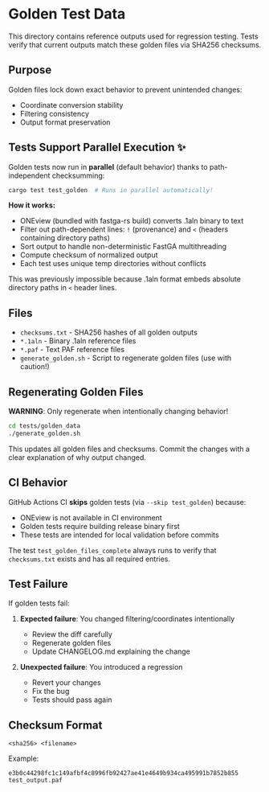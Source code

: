# Golden Test Data

This directory contains reference outputs used for regression testing.
Tests verify that current outputs match these golden files via SHA256 checksums.

## Purpose

Golden files lock down exact behavior to prevent unintended changes:
- Coordinate conversion stability
- Filtering consistency
- Output format preservation

## Tests Support Parallel Execution ✨

Golden tests now run in **parallel** (default behavior) thanks to path-independent checksumming:

```bash
cargo test test_golden  # Runs in parallel automatically!
```

**How it works:**
- ONEview (bundled with fastga-rs build) converts .1aln binary to text
- Filter out path-dependent lines: `!` (provenance) and `<` (headers containing directory paths)
- Sort output to handle non-deterministic FastGA multithreading
- Compute checksum of normalized output
- Each test uses unique temp directories without conflicts

This was previously impossible because .1aln format embeds absolute directory paths in `<` header lines.

## Files

- `checksums.txt` - SHA256 hashes of all golden outputs
- `*.1aln` - Binary .1aln reference files
- `*.paf` - Text PAF reference files
- `generate_golden.sh` - Script to regenerate golden files (use with caution!)

## Regenerating Golden Files

**WARNING**: Only regenerate when intentionally changing behavior!

```bash
cd tests/golden_data
./generate_golden.sh
```

This updates all golden files and checksums. Commit the changes with a clear
explanation of why output changed.

## CI Behavior

GitHub Actions CI **skips** golden tests (via `--skip test_golden`) because:
- ONEview is not available in CI environment
- Golden tests require building release binary first
- These tests are intended for local validation before commits

The test `test_golden_files_complete` always runs to verify that `checksums.txt` exists and has all required entries.

## Test Failure

If golden tests fail:

1. **Expected failure**: You changed filtering/coordinates intentionally
   - Review the diff carefully
   - Regenerate golden files
   - Update CHANGELOG.md explaining the change

2. **Unexpected failure**: You introduced a regression
   - Revert your changes
   - Fix the bug
   - Tests should pass again

## Checksum Format

```
<sha256> <filename>
```

Example:
```
e3b0c44298fc1c149afbf4c8996fb92427ae41e4649b934ca495991b7852b855  test_output.paf
```
